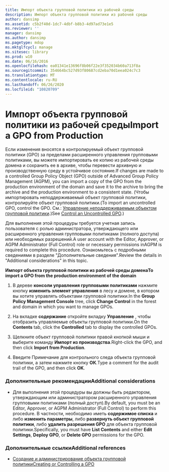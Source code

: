 ```yaml
---
title: Импорт объекта групповой политики из рабочей среды
description: Импорт объекта групповой политики из рабочей среды
author: dansimp
ms.assetid: c5b2f40d-1dc7-4dbf-b8b3-4d97ad73e1e5
ms.reviewer: ''
manager: dansimp
ms.author: dansimp
ms.pagetype: mdop
ms.mktglfcycl: manage
ms.sitesec: library
ms.prod: w10
ms.date: 06/16/2016
ms.openlocfilehash: ea01341e13696f8b06f22e3f352034b60a713f8a
ms.sourcegitcommit: 354664bc527d93f80687cd2eba70d1eea024c7c3
ms.translationtype: MT
ms.contentlocale: ru-RU
ms.lasthandoff: 06/26/2020
ms.locfileid: "10820709"
---
```

# <span data-ttu-id="29a24-103">Импорт объекта групповой политики из рабочей среды</span><span class="sxs-lookup"><span data-stu-id="29a24-103">Import a GPO from Production</span></span>


<span data-ttu-id="29a24-104">Если изменения вносятся в контролируемый объект групповой политики (GPO) за пределами расширенного управления групповыми политиками, вы можете импортировать ее копию из рабочей среды домена и сохранить ее в архиве, чтобы перевести архивную и производственную среду в устойчивое состояние.</span><span class="sxs-lookup"><span data-stu-id="29a24-104">If changes are made to a controlled Group Policy Object (GPO) outside of Advanced Group Policy Management (AGPM), you can import a copy of the GPO from the production environment of the domain and save it to the archive to bring the archive and the production environment to a consistent state.</span></span> <span data-ttu-id="29a24-105">(Чтобы импортировать неподдерживаемый объект групповой политики, контролируйте объект групповой политики.</span><span class="sxs-lookup"><span data-stu-id="29a24-105">(To import an uncontrolled GPO, control the GPO.</span></span> <span data-ttu-id="29a24-106">См.: [Управление неподдерживаемым объектом групповой политики](control-an-uncontrolled-gpo-agpm40.md).)</span><span class="sxs-lookup"><span data-stu-id="29a24-106">See [Control an Uncontrolled GPO](control-an-uncontrolled-gpo-agpm40.md).)</span></span>

<span data-ttu-id="29a24-107">Для выполнения этой процедуры требуется учетная запись пользователя с ролью администратора, утверждающего или расширенного управления групповыми политиками (полного доступа) или необходимых разрешений.</span><span class="sxs-lookup"><span data-stu-id="29a24-107">A user account with the Editor, Approver, or AGPM Administrator (Full Control) role or necessary permissions inAGPM is required to complete this procedure.</span></span> <span data-ttu-id="29a24-108">Ознакомьтесь с подробными сведениями в разделе "Дополнительные сведения".</span><span class="sxs-lookup"><span data-stu-id="29a24-108">Review the details in "Additional considerations" in this topic.</span></span>

**<span data-ttu-id="29a24-109">Импорт объекта групповой политики из рабочей среды домена</span><span class="sxs-lookup"><span data-stu-id="29a24-109">To import a GPO from the production environment of the domain</span></span>**

1.  <span data-ttu-id="29a24-110">В дереве **консоли управления групповыми политиками** нажмите кнопку **изменить элемент управления** в лесу и домене, в котором вы хотите управлять объектами групповой политики.</span><span class="sxs-lookup"><span data-stu-id="29a24-110">In the **Group Policy Management Console** tree, click **Change Control** in the forest and domain in which you want to manage GPOs.</span></span>

2.  <span data-ttu-id="29a24-111">На вкладке **содержание** откройте вкладку **Управление** , чтобы отобразить управляемые объекты групповой политики.</span><span class="sxs-lookup"><span data-stu-id="29a24-111">On the **Contents** tab, click the **Controlled** tab to display the controlled GPOs.</span></span>

3.  <span data-ttu-id="29a24-112">Щелкните объект групповой политики правой кнопкой мыши и выберите команду **Импорт из производства**.</span><span class="sxs-lookup"><span data-stu-id="29a24-112">Right-click the GPO, and then click **Import from Production**.</span></span>

4.  <span data-ttu-id="29a24-113">Введите Примечание для контрольного следа объекта групповой политики, а затем нажмите кнопку **ОК**.</span><span class="sxs-lookup"><span data-stu-id="29a24-113">Type a comment for the audit trail of the GPO, and then click **OK**.</span></span>

### <span data-ttu-id="29a24-114">Дополнительные рекомендации</span><span class="sxs-lookup"><span data-stu-id="29a24-114">Additional considerations</span></span>

-   <span data-ttu-id="29a24-115">Для выполнения этой процедуры вы должны быть редактором, утверждающим или администратором расширенного управления групповыми политиками (полный доступ).</span><span class="sxs-lookup"><span data-stu-id="29a24-115">By default, you must be an Editor, Approver, or AGPM Administrator (Full Control) to perform this procedure.</span></span> <span data-ttu-id="29a24-116">В частности, необходимо иметь **содержимое списка** и либо **изменить параметры**, либо **развернуть объект групповой политики**, либо **удалить разрешения GPO** для объекта групповой политики.</span><span class="sxs-lookup"><span data-stu-id="29a24-116">Specifically, you must have **List Contents** and either **Edit Settings**, **Deploy GPO**, or **Delete GPO** permissions for the GPO.</span></span>

### <span data-ttu-id="29a24-117">Дополнительные ссылки</span><span class="sxs-lookup"><span data-stu-id="29a24-117">Additional references</span></span>

-   [<span data-ttu-id="29a24-118">Создание и администрирование объекта групповой политики</span><span class="sxs-lookup"><span data-stu-id="29a24-118">Creating or Controlling a GPO</span></span>](creating-or-controlling-a-gpo-agpm40-app.md)

 

 





